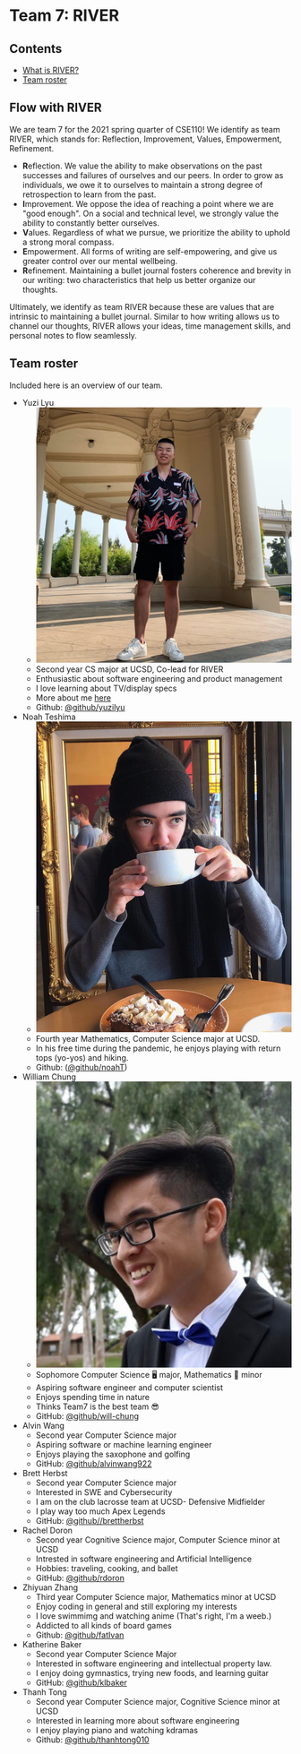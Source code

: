 # Team 7: RIVER


## Contents
  - [What is RIVER?](#let-your-ideas-flow-with-river)
  - [Team roster](#team-roster)

## Flow with RIVER
We are team 7 for the 2021 spring quarter of CSE110! We identify as team RIVER, which stands for: Reflection, Improvement, Values, Empowerment, Refinement.

- **R**eflection. We value the ability to make observations on the past successes and failures of ourselves and our peers. In order to grow as individuals, we owe it to ourselves to maintain a strong degree of retrospection to learn from the past.
- **I**mprovement. We oppose the idea of reaching a point where we are "good enough". On a social and technical level, we strongly value the ability to constantly better ourselves.
- **V**alues. Regardless of what we pursue, we prioritize the ability to uphold a strong moral compass.
- **E**mpowerment. All forms of writing are self-empowering, and give us greater control over our mental wellbeing.
- **R**efinement. Maintaining a bullet journal fosters coherence and brevity in our writing: two characteristics that help us better organize our thoughts.

Ultimately, we identify as team RIVER because these are values that are intrinsic to maintaining a bullet journal. Similar to how writing allows us to channel our thoughts, RIVER allows your ideas, time management skills, and personal notes to flow seamlessly.


## Team roster

Included here is an overview of our team.

- Yuzi Lyu
  - ![Personal Picture](./photos/Yuzi-pic.jpg)
  - Second year CS major at UCSD, Co-lead for RIVER
  - Enthusiastic about software engineering and product management
  - I love learning about TV/display specs
  - More about me [here](https://www.linkedin.com/in/yuzi-lyu/)
  - Github: [@github/yuzilyu](https://yuzilyu.github.io/Introduction/)
- Noah Teshima 
  - ![Personal Picture](./photos/Noah-pic.jpg)
  - Fourth year Mathematics, Computer Science major at UCSD.
  - In his free time during the pandemic, he enjoys playing with return tops (yo-yos) and hiking.
  - Github: ([@github/noahT](https://github.com/NoahT))  
- William Chung
  - ![Personal Picture](./photos/William-pic.jpg)
  - Sophomore Computer Science 🖥️ major, Mathematics 📘 minor 
  - Aspiring software engineer and computer scientist
  - Enjoys spending time in nature
  - Thinks Team7 is the best team 😎
  - GitHub: [@github/will-chung](https://github.com/will-chung)
- Alvin Wang
  - Second year Computer Science major
  - Aspiring software or machine learning engineer
  - Enjoys playing the saxophone and golfing
  - GitHub: [@github/alvinwang922](https://github.com/alvinwang922)
- Brett Herbst
  - Second year Computer Science major
  - Interested in SWE and Cybersecurity 
  - I am on the club lacrosse team at UCSD- Defensive Midfielder 
  - I play way too much Apex Legends
  - GitHub: [@github//brettherbst](https://github.com/brettherbst)
- Rachel Doron 
  - Second year Cognitive Science major, Computer Science minor at UCSD
  - Intrested in software engineering and Artificial Intelligence 
  - Hobbies: traveling, cooking, and ballet 
  - GitHub: [@github/rdoron](https://github.com/rdoron)
- Zhiyuan Zhang
  - Third year Computer Science major, Mathematics minor at UCSD
  - Enjoy coding in general and still exploring my interests
  - I love swimmimg and watching anime (That's right, I'm a weeb.)
  - Addicted to all kinds of board games
  - Github: [@github/fatIvan](https://github.com/fatIvan)
- Katherine Baker
  - Second year Computer Science Major
  - Interested in software engineering and intellectual property law.
  - I enjoy doing gymnastics, trying new foods, and learning guitar
  - GitHub: [@github/klbaker](https://github.com/klbaker)
- Thanh Tong
  - Second year Computer Science major, Cognitive Science minor at UCSD
  - Interested in learning more about software engineering
  - I enjoy playing piano and watching kdramas
  - Github: [@github/thanhtong010](https://github.com/thanhtong010)


